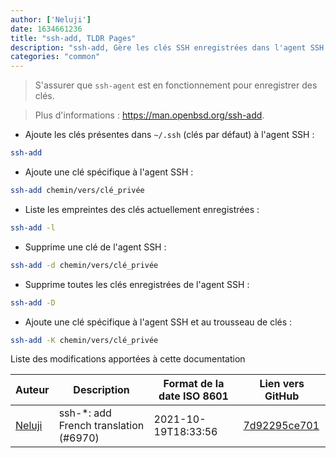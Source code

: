 ```yaml
---
author: ['Neluji']
date: 1634661236
title: "ssh-add, TLDR Pages"
description: "ssh-add, Gère les clés SSH enregistrées dans l'agent SSH `ssh-agent`."
categories: "common"
---
```

> S'assurer que `ssh-agent` est en fonctionnement pour enregistrer des clés.

> Plus d'informations : <https://man.openbsd.org/ssh-add>.

- Ajoute les clés présentes dans `~/.ssh` (clés par défaut) à l'agent SSH :

```bash
ssh-add
```

- Ajoute une clé spécifique à l'agent SSH :

```bash
ssh-add chemin/vers/clé_privée
```

- Liste les empreintes des clés actuellement enregistrées :

```bash
ssh-add -l
```

- Supprime une clé de l'agent SSH :

```bash
ssh-add -d chemin/vers/clé_privée
```

- Supprime toutes les clés enregistrées de l'agent SSH :

```bash
ssh-add -D
```

- Ajoute une clé spécifique à l'agent SSH et au trousseau de clés :

```bash
ssh-add -K chemin/vers/clé_privée
```
Liste des modifications apportées à cette documentation


Auteur | Description | Format de la date ISO 8601 | Lien vers GitHub
------|-----|-----|-----
[Neluji](mailto:38362829+Neluji@users.noreply.github.com) | ssh-*: add French translation (#6970) | 2021-10-19T18:33:56 | [7d92295ce701](https://github.com/tldr-pages/tldr/commit/7d92295ce7014b1167a9d6370e83891749412f83)

